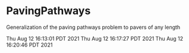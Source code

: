 # PavingPathways
Generalization of the paving pathways problem to pavers of any length

Thu Aug 12 16:13:01 PDT 2021
Thu Aug 12 16:17:27 PDT 2021
Thu Aug 12 16:20:46 PDT 2021
